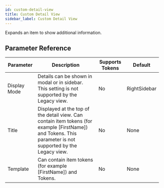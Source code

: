 ```yaml
---
id: custom-detail-view
title: Custom Detail View
sidebar_label: Custom Detail View
---
```



Expands an item to show additional information.

## Parameter Reference
| Parameter | Description | Supports Tokens | Default |
| -- | -- | -- | -- |
| Display Mode | Details can be shown in modal or in sidebar. This setting is not supported by the Legacy view. | No | RightSidebar |
| Title | Displayed at the top of the detail view. Can contain item tokens (for example [FirstName]) and Tokens. This parameter is not supported by the Legacy view. | No | None |
| Template | Can contain item tokens (for example [FirstName]) and Tokens. | No | None |
